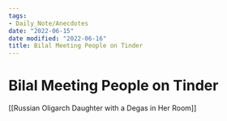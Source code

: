 ```yaml
---
tags:
- Daily_Note/Anecdotes
date: "2022-06-15"
date modified: "2022-06-16"
title: Bilal Meeting People on Tinder
---
```


# Bilal Meeting People on Tinder
[[Russian Oligarch Daughter with a Degas in Her Room]]
